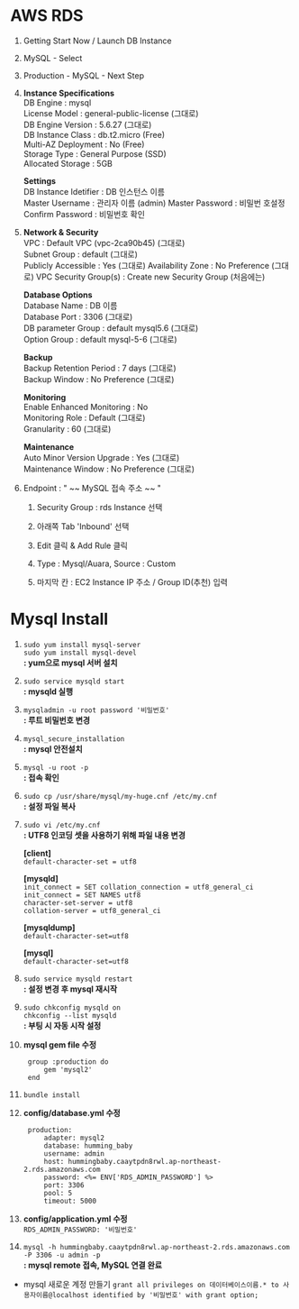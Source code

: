 # AWS RDS #

1. Getting Start Now / Launch DB Instance

1. MySQL - Select

1. Production - MySQL - Next Step

1. **Instance Specifications**  
   DB Engine : mysql  
   License Model : general-public-license (그대로)  
   DB Engine Version : 5.6.27 (그대로)  
   DB Instance Class : db.t2.micro (Free)  
   Multi-AZ Deployment : No (Free)  
   Storage Type : General Purpose (SSD)  
   Allocated Storage : 5GB  

      **Settings**  
   DB Instance Idetifier : DB 인스턴스 이름  
   Master Username : 관리자 이름 (admin)
   Master Password : 비밀번 호설정  
   Confirm Password : 비밀번호 확인  

1. **Network & Security**  
   VPC : Default VPC (vpc-2ca90b45) (그대로)  
   Subnet Group : default (그대로)  
   Publicly Accessible : Yes (그대로)
   Availability Zone : No Preference (그대로)
   VPC Security Group(s) : Create new Security Group (처음에는)

     **Database Options**  
   Database Name : DB 이름  
   Database Port : 3306 (그대로)  
   DB parameter Group : default mysql5.6 (그대로)  
   Option Group : default mysql-5-6 (그대로)
   
     **Backup**  
   Backup Retention Period : 7 days (그대로)  
   Backup Window : No Preference (그대로)  

     **Monitoring**  
   Enable Enhanced Monitoring : No   
   Monitoring Role : Default (그대로)  
   Granularity : 60 (그대로)  
   
     **Maintenance**  
   Auto Minor Version Upgrade : Yes (그대로)  
   Maintenance Window : No Preference (그대로)
   
1. Endpoint : " ~~ MySQL 접속 주소 ~~ "

     1) Security Group : rds Instance 선택

     2) 아래쪽 Tab 'Inbound' 선택

     3) Edit 클릭 & Add Rule 클릭

     4) Type : Mysql/Auara,  Source : Custom  
 
     5) 마지막 칸 : EC2 Instance IP 주소 / Group ID(추천) 입력


# Mysql Install #

1. ```sudo yum install mysql-server```  
   ```sudo yum install mysql-devel```  
**: yum으로 mysql 서버 설치**

1. ```sudo service mysqld start```  
**: mysqld 실행**

1. ```mysqladmin -u root password '비밀번호'```  
**: 루트 비밀번호 변경**  

1. ```mysql_secure_installation```  
**: mysql 안전설치**

1. ```mysql -u root -p```  
**: 접속 확인**

1. ```sudo cp /usr/share/mysql/my-huge.cnf /etc/my.cnf```  
**: 설정 파일 복사**

1. ```sudo vi /etc/my.cnf```  
**: UTF8 인코딩 셋을 사용하기 위해 파일 내용 변경**

    **[client]**  
```default-character-set = utf8```

    **[mysqld]**  
```init_connect = SET collation_connection = utf8_general_ci```
```init_connect = SET NAMES utf8```  
```character-set-server = utf8```  
```collation-server = utf8_general_ci```

    **[mysqldump]**  
```default-character-set=utf8```

    **[mysql]**  
```default-character-set=utf8```

1. ```sudo service mysqld restart```  
**: 설정 변경 후 mysql 재시작**

1. ```sudo chkconfig mysqld on```  
```chkconfig --list mysqld```  
**: 부팅 시 자동 시작 설정**

1. **mysql gem file 수정**

		group :production do
			gem 'mysql2'
		end

1. ```bundle install```

1. **config/database.yml 수정**

		production:
			adapter: mysql2
			database: humming_baby
			username: admin
			host: hummingbaby.caaytpdn8rwl.ap-northeast-2.rds.amazonaws.com
 			password: <%= ENV['RDS_ADMIN_PASSWORD'] %>
			port: 3306 
			pool: 5 
			timeout: 5000

1. **config/application.yml 수정**  
```RDS_ADMIN_PASSWORD: '비밀번호'```

1. ```mysql -h hummingbaby.caaytpdn8rwl.ap-northeast-2.rds.amazonaws.com -P 3306 -u admin -p```  
**: mysql remote 접속, MySQL 연결 완료**

* mysql 새로운 계정 만들기
```grant all privileges on 데이터베이스이름.* to 사용자이름@localhost identified by '비밀번호' with grant option;```